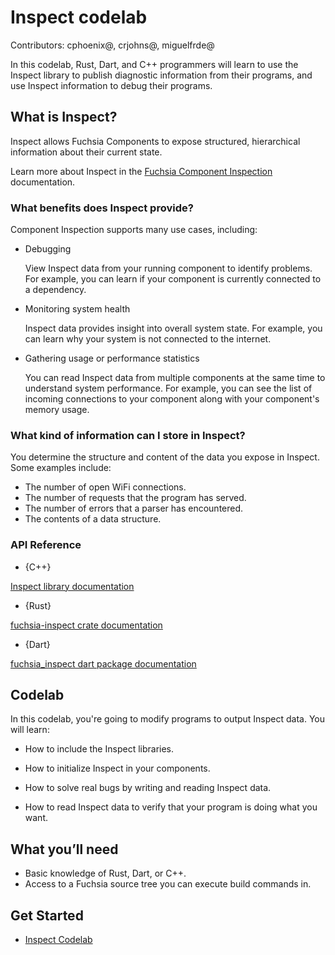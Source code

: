 # Inspect codelab

Contributors: cphoenix@, crjohns@, miguelfrde@

In this codelab, Rust, Dart, and C++ programmers will learn to use the Inspect
library to publish diagnostic information from their programs, and use Inspect
information to debug their programs.

## What is Inspect?

Inspect allows Fuchsia Components to expose structured, hierarchical
information about their current state.

Learn more about Inspect in the [Fuchsia Component Inspection](/docs/development/diagnostics/inspect/README.md)
documentation.

### What benefits does Inspect provide?

Component Inspection supports many use cases, including:

* Debugging

  View Inspect data from your running component to identify
  problems. For example, you can learn if your component is currently
  connected to a dependency.

* Monitoring system health

  Inspect data provides insight into overall system state. For example,
  you can learn why your system is not connected to the internet.

* Gathering usage or performance statistics

  You can read Inspect data from multiple components at the same time
  to understand system performance. For example, you can see the list
  of incoming connections to your component along with your component's
  memory usage.

### What kind of information can I store in Inspect?

You determine the structure and content of the data you expose in
Inspect. Some examples include:

* The number of open WiFi connections.
* The number of requests that the program has served.
* The number of errors that a parser has encountered.
* The contents of a data structure.

### API Reference

* {C++}

[Inspect library documentation](/sdk/lib/sys/inspect/cpp/component.h)

* {Rust}

[fuchsia-inspect crate documentation](https://fuchsia-docs.firebaseapp.com/rust/fuchsia_inspect/index.html)

* {Dart}

[fuchsia_inspect dart package documentation](https://fuchsia.dev/reference/dart/package-fuchsia_inspect_inspect/package-fuchsia_inspect_inspect-library)

## Codelab

In this codelab, you're going to modify programs to output Inspect data.
You will learn:

* How to include the Inspect libraries.

* How to initialize Inspect in your components.

* How to solve real bugs by writing and reading Inspect data.

* How to read Inspect data to verify that your program is doing what you want.

## What you’ll need

* Basic knowledge of Rust, Dart, or C++.
* Access to a Fuchsia source tree you can execute build commands in.

## Get Started

- [Inspect Codelab](codelab.md)
